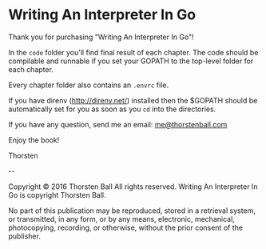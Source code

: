# Writing An Interpreter In Go

Thank you for purchasing "Writing An Interpreter In Go"!

In the `code` folder you'll find final result of each chapter. The code should be compilable and runnable if  you set your GOPATH to the top-level folder for each chapter. 

Every chapter folder also contains an `.envrc` file. 

If you have direnv (http://direnv.net/) installed then the $GOPATH should be automatically
set for you as soon as you `cd` into the directories.

If you have any question, send me an email: me@thorstenball.com

Enjoy the book!

Thorsten

--

Copyright © 2016 Thorsten Ball
All rights reserved.
Writing An Interpreter In Go is copyright Thorsten Ball.

No part of this publication may be reproduced, stored in a retrieval system, or
transmitted, in any form, or by any means, electronic, mechanical, photocopying,
recording, or otherwise, without the prior consent of the publisher.